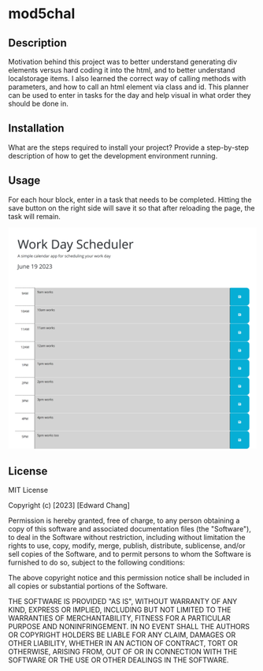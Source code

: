 # mod5chal

## Description

Motivation behind this project was to better understand generating div elements versus hard coding it into the html, and to better understand localstorage items. I also learned the correct way of calling methods with parameters, and how to call an html element via class and id. This planner can be used to enter in tasks for the day and help visual in what order they should be done in.

## Installation

What are the steps required to install your project? Provide a step-by-step description of how to get the development environment running.

## Usage

For each hour block, enter in a task that needs to be completed. Hitting the save button on the right side will save it so that after reloading the page, the task will remain.

![alt text](/Assets/images/screenshot.png)

## License

MIT License

Copyright (c) [2023] [Edward Chang]

Permission is hereby granted, free of charge, to any person obtaining a copy
of this software and associated documentation files (the "Software"), to deal
in the Software without restriction, including without limitation the rights
to use, copy, modify, merge, publish, distribute, sublicense, and/or sell
copies of the Software, and to permit persons to whom the Software is
furnished to do so, subject to the following conditions:

The above copyright notice and this permission notice shall be included in all
copies or substantial portions of the Software.

THE SOFTWARE IS PROVIDED "AS IS", WITHOUT WARRANTY OF ANY KIND, EXPRESS OR
IMPLIED, INCLUDING BUT NOT LIMITED TO THE WARRANTIES OF MERCHANTABILITY,
FITNESS FOR A PARTICULAR PURPOSE AND NONINFRINGEMENT. IN NO EVENT SHALL THE
AUTHORS OR COPYRIGHT HOLDERS BE LIABLE FOR ANY CLAIM, DAMAGES OR OTHER
LIABILITY, WHETHER IN AN ACTION OF CONTRACT, TORT OR OTHERWISE, ARISING FROM,
OUT OF OR IN CONNECTION WITH THE SOFTWARE OR THE USE OR OTHER DEALINGS IN THE
SOFTWARE.
